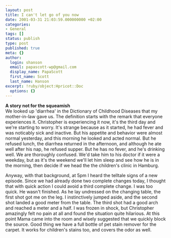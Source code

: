 ```yaml
---
layout: post
title: I can't let go of you now
date: 2001-03-31 21:03:59.000000000 +02:00
categories:
- General
tags: []
status: publish
type: post
published: true
meta: {}
author:
  login: shanson
  email: papascott-wp@gmail.com
  display_name: PapaScott
  first_name: Scott
  last_name: Hanson
excerpt: !ruby/object:Hpricot::Doc
  options: {}
---
```

<p><b>A story not for the squeamish</b><br />
We looked up 'diarrhea' in the Dictionary of Childhood Diseases that my mother-in-law gave us. The definition starts with the remark that everyone experiences it. Christopher is experiencing it now, it's the third day and we're starting to worry. It's strange because as it started, he had fever and was noticably sick and inactive. But his appetite and behavior were almost normal yesterday, and this morning he looked and acted normal. But he refused lunch, the diarrhea returned in the afternoon, and although he ate well after his nap, he refused supper. But he has no fever, and he's drinking well. We are thoroughly confused. We'd take him to his doctor if it were a weekday, but as it's the weekend we'll let him sleep and see how he is in the morning, then decide if we head the the children's clinic in Hamburg.</p>
<p>Anyway, with that background, at 5pm I heard the telltale signs of a new episode. Since we had already done two complete changes today, I thought that with quick action I could avoid a third complete change. I was too quick. He wasn't finished. As he lay undressed on the changing table, the first shot got me on the leg. I instinctively jumped aside, and the second shot landed a good meter from the  table. The third shot had a good arch and reached a meter and a half. I was frozen in shock, but Christopher amazingly felt no pain at all and found the situation quite hilarious. At this point Mama came into the room and wisely suggested that we quickly block the source. Good thing we have a full bottle of pet stain remover for the carpet. It works for children's stains too, and covers the odor as well.</p>

